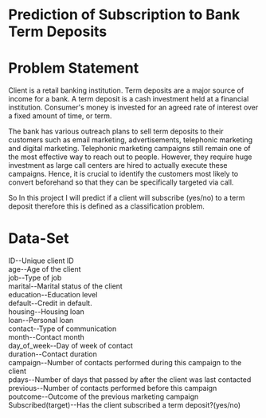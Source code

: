 # Prediction of Subscription to Bank Term Deposits
# Problem Statement
Client is a retail banking institution. Term deposits are a major source of income for a bank. A term deposit is a cash investment held at a financial institution. 
Consumer's money is invested for an agreed rate of interest over a fixed amount of time, or term.

The bank has various outreach plans to sell term deposits to their customers such as email marketing, advertisements, telephonic marketing and digital marketing.
Telephonic marketing campaigns still remain one of the most effective way to reach out to people. However, they require huge investment as large call centers are hired 
to actually execute these campaigns. Hence, it is crucial to identify the customers most likely to convert beforehand so that they can be specifically targeted via call.

So In this project I will predict if a client will subscribe (yes/no) to a term deposit therefore this is defined as a classification problem.

# Data-Set
ID--Unique client ID <br/>
age--Age of the client <br/>
job--Type of job <br/>
marital--Marital status of the client <br/>
education--Education level <br/>
default--Credit in default. <br/>
housing--Housing loan <br/>
loan--Personal loan <br/>
contact--Type of communication <br/>
month--Contact month <br/>
day_of_week--Day of week of contact <br/>
duration--Contact duration <br/>
campaign--Number of contacts performed during this campaign to the client <br/>
pdays--Number of days that passed by after the client was last contacted <br/>
previous--Number of contacts performed before this campaign <br/>
poutcome--Outcome of the previous marketing campaign <br/>
Subscribed(target)--Has the client subscribed a term deposit?(yes/no) <br/>
